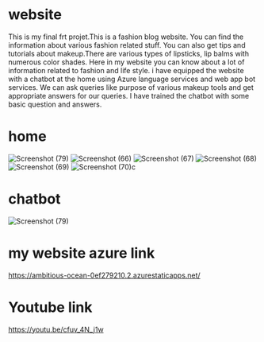 # website
This is my final frt projet.This is a fashion blog website. You can find the information about various fashion related stuff. You can also get tips and tutorials about makeup.There are various types of lipsticks, lip balms with numerous color shades. Here in my website you can know about a lot of information related to fashion and life style. i have equipped the website with a chatbot at the home using Azure language services and web app bot services. We can ask queries like purpose of various makeup tools and get appropriate answers for our queries. I have trained the chatbot with some basic question and answers.
# home 
![Screenshot (79)](https://user-images.githubusercontent.com/108890847/202280892-636bedde-b7f5-4cb6-9975-70c8046c039e.png)
![Screenshot (66)](https://user-images.githubusercontent.com/108890847/198548678-24ddff12-32d7-4d6e-bf86-320d26fddc01.png)
![Screenshot (67)](https://user-images.githubusercontent.com/108890847/198548920-b30efca8-dacb-4147-8b5b-be1eaf86ac80.png)
![Screenshot (68)](https://user-images.githubusercontent.com/108890847/198549151-26680f9e-2770-4682-97aa-01d4c35c8613.png)
![Screenshot (69)](https://user-images.githubusercontent.com/108890847/198549810-dc9ed9c0-afc6-4ba1-9bc9-609662c77128.png)
![Screenshot (70)](https://user-images.githubusercontent.com/108890847/198551107-3d09d5ee-29c3-416a-81ad-2f4574b3c14c.png)c 
# chatbot
![Screenshot (79)](https://user-images.githubusercontent.com/108890847/202281162-eba475a8-8311-447a-a46a-14a7616975b6.png)

# my website azure link
https://ambitious-ocean-0ef279210.2.azurestaticapps.net/
# Youtube link
https://youtu.be/cfuv_4N_j1w

